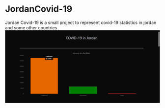 # JordanCovid-19
Jordan Covid-19 is a small project to represent covid-19 statistics in jordan and some other countries
![alt text](https://github.com/zaid17/JordanCovid-19/blob/main/st1.png?raw=true)
